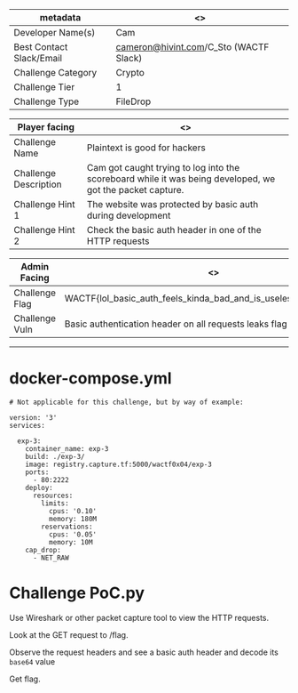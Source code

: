 | metadata | <> |
|--- | --- |
| Developer Name(s) | Cam |
| Best Contact Slack/Email | cameron@hivint.com/C_Sto (WACTF Slack) |
| Challenge Category | Crypto |
| Challenge Tier | 1 |
| Challenge Type | FileDrop |

| Player facing | <> |
|--- | --- |
|Challenge Name | Plaintext is good for hackers |
|Challenge Description | Cam got caught trying to log into the scoreboard while it was being developed, we got the packet capture. | 
|Challenge Hint 1 | The website was protected by basic auth during development |
|Challenge Hint 2 | Check the basic auth header in one of the HTTP requests |

| Admin Facing | <> |
|--- | --- |
|Challenge Flag| WACTF{lol_basic_auth_feels_kinda_bad_and_is_useless_over_plaintext} |
|Challenge Vuln| Basic authentication header on all requests leaks flag |
---

# docker-compose.yml

```
# Not applicable for this challenge, but by way of example:

version: '3'
services:

  exp-3:
    container_name: exp-3
    build: ./exp-3/
    image: registry.capture.tf:5000/wactf0x04/exp-3
    ports:
      - 80:2222
    deploy:
      resources:
        limits:
          cpus: '0.10'
          memory: 180M
        reservations:
          cpus: '0.05'
          memory: 10M
    cap_drop:
      - NET_RAW
```

# Challenge PoC.py

Use Wireshark or other packet capture tool to view the HTTP requests.

Look at the GET request to /flag.

Observe the request headers and see a basic auth header and decode its `base64` value

Get flag.